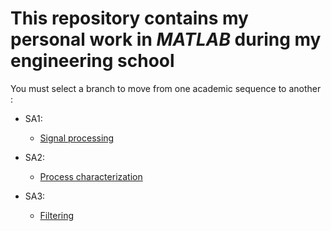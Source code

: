 # This repository contains my personal work in *MATLAB* during my engineering school

You must select a branch to move from one academic sequence to another :

- SA1:

  - [Signal processing](https://github.com/tanguy-rdt/depot-ensta-matlab/tree/SA1/Traitement_des_signaux)

  

- SA2:

  - [Process characterization](https://github.com/tanguy-rdt/depot-ensta-matlab/tree/SA2/caracterisation_de_processus)

  

- SA3:
  - [Filtering](https://github.com/tanguy-rdt/depot-ensta-matlab/tree/SA3/filtrage)